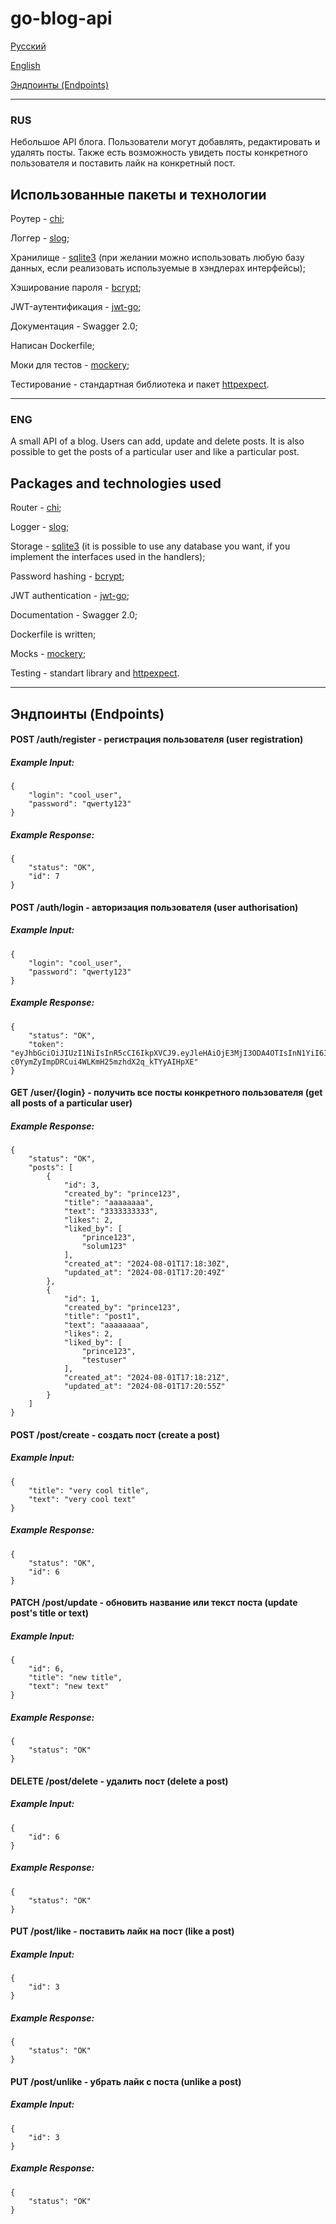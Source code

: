 ﻿# go-blog-api
[Русский](#russian)

[English](#english)

[Эндпоинты (Endpoints)](#demo)
___
### RUS <a name="russian"></a> 
Небольшое API блога. Пользователи могут добавлять, редактировать и удалять посты. Также есть возможность увидеть посты конкретного пользователя и поставить лайк на конкретный пост.
## Использованные пакеты и технологии
Роутер - [chi](https://github.com/go-chi/chi/);

Логгер - [slog](https://pkg.go.dev/golang.org/x/exp/slog);

Хранилище - [sqlite3](https://www.sqlite.org/) (при желании можно использовать любую базу данных, если реализовать используемые в хэндлерах интерфейсы);

Хэширование пароля - [bcrypt](https://pkg.go.dev/golang.org/x/crypto/bcrypt);

JWT-аутентификация - [jwt-go](https://pkg.go.dev/github.com/golang-jwt/jwt/v5);

Документация - Swagger 2.0;

Написан Dockerfile;

Моки для тестов - [mockery](https://github.com/vektra/mockery);

Тестирование - стандартная библиотека и пакет [httpexpect](https://github.com/gavv/httpexpect).

___
### ENG <a name="english"></a> 
A small API of a blog. Users can add, update and delete posts. It is also possible to get the posts of a particular user and like a particular post.
## Packages and technologies used
Router - [chi](https://github.com/go-chi/chi/);

Logger - [slog](https://pkg.go.dev/golang.org/x/exp/slog);

Storage - [sqlite3](https://www.sqlite.org/) (it is possible to use any database you want, if you implement the interfaces used in the handlers);

Password hashing - [bcrypt](https://pkg.go.dev/golang.org/x/crypto/bcrypt);

JWT authentication - [jwt-go](https://pkg.go.dev/github.com/golang-jwt/jwt/v5);

Documentation - Swagger 2.0;

Dockerfile is written;

Mocks - [mockery](https://github.com/vektra/mockery);

Testing - standart library and [httpexpect](https://github.com/gavv/httpexpect).
___

## Эндпоинты (Endpoints) <a name="demo"></a> 

#### POST /auth/register - регистрация пользователя (user registration)
 
##### Example Input: 
```
{
    "login": "cool_user",
    "password": "qwerty123"
}
```

##### Example Response: 
```
{
    "status": "OK",
    "id": 7
} 
```

#### POST /auth/login - авторизация пользователя (user authorisation)

##### Example Input: 
```
{
    "login": "cool_user",
    "password": "qwerty123"
}
```

##### Example Response: 
```
{
    "status": "OK",
    "token": "eyJhbGciOiJIUzI1NiIsInR5cCI6IkpXVCJ9.eyJleHAiOjE3MjI3ODA4OTIsInN1YiI6ImNvb2xfdXNlciJ9.n-c0YymZyImpDRCui4WLKmH25mzhdX2q_kTYyAIHpXE"
}
```

#### GET /user/{login} - получить все посты конкретного пользователя (get all posts of a particular user)

##### Example Response: 
```
{
    "status": "OK",
    "posts": [
        {
            "id": 3,
            "created_by": "prince123",
            "title": "aaaaaaaa",
            "text": "3333333333",
            "likes": 2,
            "liked_by": [
                "prince123",
                "solum123"
            ],
            "created_at": "2024-08-01T17:18:30Z",
            "updated_at": "2024-08-01T17:20:49Z"
        },
        {
            "id": 1,
            "created_by": "prince123",
            "title": "post1",
            "text": "aaaaaaaa",
            "likes": 2,
            "liked_by": [
                "prince123",
                "testuser"
            ],
            "created_at": "2024-08-01T17:18:21Z",
            "updated_at": "2024-08-01T17:20:55Z"
        }
    ]
}
```

#### POST /post/create - создать пост (create a post)

##### Example Input: 
```
{
    "title": "very cool title",
    "text": "very cool text"
}
```

##### Example Response: 
```
{
    "status": "OK",
    "id": 6
}
```

#### PATCH /post/update - обновить название или текст поста (update post's title or text)

##### Example Input: 
```
{   
    "id": 6,
    "title": "new title",
    "text": "new text"
}
```

##### Example Response: 
```
{
    "status": "OK"
}
```

#### DELETE /post/delete - удалить пост (delete a post)

##### Example Input: 
```
{   
    "id": 6
}
```

##### Example Response: 
```
{
    "status": "OK"
}
```

#### PUT /post/like - поставить лайк на пост (like a post)

##### Example Input: 
```
{   
    "id": 3
}
```

##### Example Response: 
```
{
    "status": "OK"
}
```

#### PUT /post/unlike - убрать лайк с поста (unlike a post)

##### Example Input: 
```
{   
    "id": 3
}
```

##### Example Response: 
```
{
    "status": "OK"
}
```
